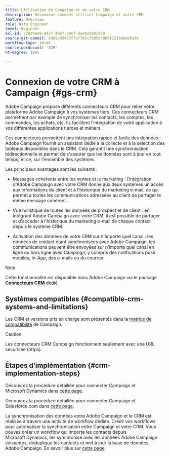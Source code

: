 ```yaml
---
title: Utilisation de Campaign et de votre CRM
description: Découvrez comment utiliser Campaign et votre CRM
feature: Overview
role: Data Engineer
level: Beginner
exl-id: c2d34ee9-4427-48e7-a8cf-0ae02a801d50
source-git-commit: 6de5c93453ffa7761cf185dcbb9f1210abd26a0c
workflow-type: tm+mt
source-wordcount: '329'
ht-degree: 100%

---
```


# Connexion de votre CRM à Campaign {#gs-crm}

Adobe Campaign propose différents connecteurs CRM pour relier votre plateforme Adobe Campaign à vos systèmes tiers. Ces connecteurs CRM permettent par exemple de synchroniser les contacts, les comptes, les commandes, les achats, etc. Ils facilitent l’intégration de votre application à vos différentes applications tierces et métiers.

Ces connecteurs permettent une intégration rapide et facile des données : Adobe Campaign fournit un assistant dédié à la collecte et à la sélection des tableaux disponibles dans le CRM. Cela garantit une synchronisation bidirectionnelle et permet de s&#39;assurer que les données sont à jour en tout temps, et ce, sur l&#39;ensemble des systèmes.

Les principaux avantages sont les suivants :

* Messages cohérents entre les ventes et le marketing : l’intégration d&#39;Adobe Campaign avec votre CRM donne aux deux systèmes un accès aux informations du client et à l&#39;historique du marketing e-mail, ce qui permet à toutes les communications adressées au client de partager le même message cohérent.

* Vue holistique de toutes les données de prospect et de client : en intégrant Adobe Campaign avec votre CRM, il est possible de partager et d&#39;accéder à l&#39;historique du marketing e-mail de chaque contact depuis le système CRM.

* Activation des données de votre CRM sur n&#39;importe quel canal : les données de contact étant synchronisées avec Adobe Campaign, les communications peuvent être envoyées sur n’importe quel canal en ligne ou hors ligne avec Campaign, y compris des notifications push mobiles, In-App, des e-mails ou du courrier.


>[!NOTE]
>
>Cette fonctionnalité est disponible dans Adobe Campaign via le package **Connecteurs CRM** dédié.

## Systèmes compatibles {#compatible-crm-systems-and-limitations}

Les CRM et versions pris en charge sont présentés dans la [matrice de compatibilité](../start/compatibility-matrix.md) de Campaign.

>[!CAUTION]
>
> Les connecteurs CRM Campaign fonctionnent seulement avec une URL sécurisée (https).

## Étapes dʼimplémentation {#crm-implementation-steps}

Découvrez la procédure détaillée pour connecter Campaign et Microsoft Dynamics dans [cette page](ac-ms-dyn.md).

Découvrez la procédure détaillée pour connecter Campaign et Salesforce.com dans [cette page](ac-sfdc.md).

La synchronisation des données entre Adobe Campaign et le CRM est réalisée à travers une activité de workflow dédiée. Créez vos workflows pour automatiser la synchronisation entre Campaign et votre CRM. Vous pouvez créer un workflow qui importe les contacts depuis Microsoft Dynamics, les synchronise avec les données Adobe Campaign existantes, déduplique les contacts et met à jour la base de données Adobe Campaign. En savoir plus sur [cette page](crm-data-sync.md).
